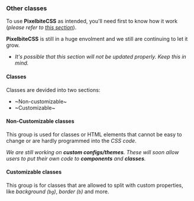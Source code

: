 ### Other classes
To use **PixelbiteCSS** as intended, you'll need first to know how it work (_please refer to [this section](https://pixelbite-css.github.io/docs/1_2_How_it_works.html)_).

**PixelbiteCSS** is still in a huge envolment and we still are continuing to let it grow.
- _It's possible that this section will not be updated properly. Keep this in mind._

#### Classes
Classes are devided into two sections:

- ~Non-customizable~
- ~Customizable~

#### Non-Customizable classes
This group is used for classes or HTML elements that cannot be easy to change or are hardly programmed into the _CSS code_.

_We are still working on **custom configs/themes**. These will soon allow users to put their own code to **components** and **classes**._

#### Customizable classes
This group is for classes that are allowed to split with custom properties, like _background (`bg`)_, _border (`b`)_ and more.
